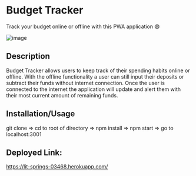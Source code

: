 # Budget Tracker
Track your budget online or offline with this PWA application :smile:

![image](https://user-images.githubusercontent.com/79677995/136476742-a83dfdca-c811-467c-b2b9-22cc75b006ad.png)

## Description 
Budget Tracker allows users to keep track of their spending habits online or offline. With the offline functionality a user can still input their deposits or subtract their funds without internet connection. Once the user is connected to the internet the application will update and alert them with their most current amount of remaining funds.

## Installation/Usage
git clone => cd to root of directory => npm install => npm start => go to localhost:3001 

## Deployed Link: 
https://lit-springs-03468.herokuapp.com/



